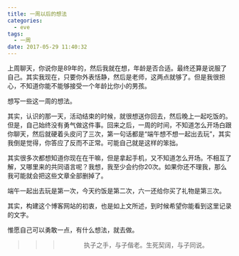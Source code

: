 ```yaml
---
title: 一周以后的想法
categories:
  - eve
tags:
  - 一周
date: 2017-05-29 11:40:32
---
```


上周聊天，你说你是89年的，然后我就在想，年龄是否合适。最终还算是说服了自己。其实我现在，只要你外表恬静，然后是老师，这两点就够了。但是我很担心，不知道你能不能够接受一个年龄比你小的男孩。

想写一些这一周的想法。

其实，认识的那一天，活动结束的时候，就很想送你回去，然后晚上一起吃饭的。但是，自己始终没有勇气做这件事。回来之后，一周的时间，不知道怎么开场白跟你聊天，然后就硬着头皮问了三次，第一句话都是“端午想不想一起出去玩”，其实我倒是觉得，你答应了反而不正常。可能自己就是这样的笨拙。

其实很多次都想知道你现在在干嘛，但是拿起手机，又不知道怎么开场。不相互了解，又哪里来的共同语言呢？我想，我至少会约你20次。如果你还不理我，那么我可能就会把这些文章全部删掉了。

端午一起出去玩是第一次，今天约饭是第二次，六一还给你买了礼物是第三次。

其实，构建这个博客网站的初衷，也是如上文所述，到时候希望你能看到这里记录的文字。

惟愿自己可以勇敢一点，有什么想法，就去做。


>>><div align=center>执子之手，与子偕老。生死契阔，与子同说。</div>